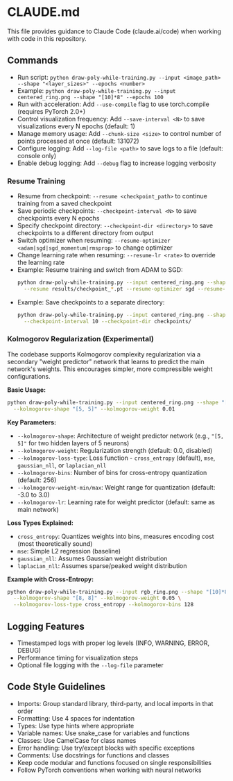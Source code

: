 # CLAUDE.md

This file provides guidance to Claude Code (claude.ai/code) when working with code in this repository.

## Commands
- Run script: `python draw-poly-while-training.py --input <image_path> --shape "<layer_sizes>" --epochs <number>`
- Example: `python draw-poly-while-training.py --input centered_ring.png --shape "[10]*8" --epochs 100`
- Run with acceleration: Add `--use-compile` flag to use torch.compile (requires PyTorch 2.0+)
- Control visualization frequency: Add `--save-interval <N>` to save visualizations every N epochs (default: 1)
- Manage memory usage: Add `--chunk-size <size>` to control number of points processed at once (default: 131072)
- Configure logging: Add `--log-file <path>` to save logs to a file (default: console only)
- Enable debug logging: Add `--debug` flag to increase logging verbosity

### Resume Training
- Resume from checkpoint: `--resume <checkpoint_path>` to continue training from a saved checkpoint
- Save periodic checkpoints: `--checkpoint-interval <N>` to save checkpoints every N epochs
- Specify checkpoint directory: `--checkpoint-dir <directory>` to save checkpoints to a different directory from output
- Switch optimizer when resuming: `--resume-optimizer <adam|sgd|sgd_momentum|rmsprop>` to change optimizer
- Change learning rate when resuming: `--resume-lr <rate>` to override the learning rate
- Example: Resume training and switch from ADAM to SGD:
  ```bash
  python draw-poly-while-training.py --input centered_ring.png --shape "[10]*8" --epochs 200 \
    --resume results/checkpoint_*.pt --resume-optimizer sgd --resume-lr 0.01
  ```
- Example: Save checkpoints to a separate directory:
  ```bash
  python draw-poly-while-training.py --input centered_ring.png --shape "[10]*8" --epochs 200 \
    --checkpoint-interval 10 --checkpoint-dir checkpoints/
  ```

### Kolmogorov Regularization (Experimental)
The codebase supports Kolmogorov complexity regularization via a secondary "weight predictor" network that learns to predict the main network's weights. This encourages simpler, more compressible weight configurations.

**Basic Usage:**
```bash
python draw-poly-while-training.py --input centered_ring.png --shape "[10]*8" --epochs 100 \
  --kolmogorov-shape "[5, 5]" --kolmogorov-weight 0.01
```

**Key Parameters:**
- `--kolmogorov-shape`: Architecture of weight predictor network (e.g., `"[5, 5]"` for two hidden layers of 5 neurons)
- `--kolmogorov-weight`: Regularization strength (default: 0.0, disabled)
- `--kolmogorov-loss-type`: Loss function - `cross_entropy` (default), `mse`, `gaussian_nll`, or `laplacian_nll`
- `--kolmogorov-bins`: Number of bins for cross-entropy quantization (default: 256)
- `--kolmogorov-weight-min/max`: Weight range for quantization (default: -3.0 to 3.0)
- `--kolmogorov-lr`: Learning rate for weight predictor (default: same as main network)

**Loss Types Explained:**
- `cross_entropy`: Quantizes weights into bins, measures encoding cost (most theoretically sound)
- `mse`: Simple L2 regression (baseline)
- `gaussian_nll`: Assumes Gaussian weight distribution
- `laplacian_nll`: Assumes sparse/peaked weight distribution

**Example with Cross-Entropy:**
```bash
python draw-poly-while-training.py --input rgb_ring.png --shape "[10]*8" --epochs 200 \
  --kolmogorov-shape "[8, 8]" --kolmogorov-weight 0.05 \
  --kolmogorov-loss-type cross_entropy --kolmogorov-bins 128
```

## Logging Features
- Timestamped logs with proper log levels (INFO, WARNING, ERROR, DEBUG)
- Performance timing for visualization steps
- Optional file logging with the `--log-file` parameter

## Code Style Guidelines
- Imports: Group standard library, third-party, and local imports in that order
- Formatting: Use 4 spaces for indentation
- Types: Use type hints where appropriate
- Variable names: Use snake_case for variables and functions
- Classes: Use CamelCase for class names
- Error handling: Use try/except blocks with specific exceptions
- Comments: Use docstrings for functions and classes
- Keep code modular and functions focused on single responsibilities
- Follow PyTorch conventions when working with neural networks